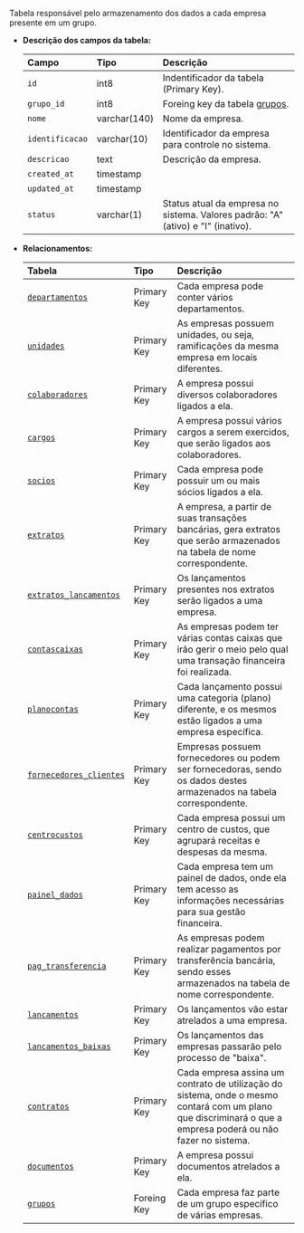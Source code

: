 Tabela responsável pelo armazenamento dos dados a cada empresa presente em um grupo.

- **Descrição dos campos da tabela:**

  | Campo           | Tipo         | Descrição                                                                        |
  | :-------------- | :----------- | :------------------------------------------------------------------------------- |
  | `id`            | int8         | Indentificador da tabela (Primary Key).                                          |
  | `grupo_id`      | int8         | Foreing key da tabela [grupos](#grupos).                                         |
  | `nome`          | varchar(140) | Nome da empresa.                                                                 |
  | `identificacao` | varchar(10)  | Identificador da empresa para controle no sistema.                               |
  | `descricao`     | text         | Descrição da empresa.                                                            |
  | `created_at`    | timestamp    |                                                                                  |
  | `updated_at`    | timestamp    |                                                                                  |
  | `status`        | varchar(1)   | Status atual da empresa no sistema. Valores padrão: "A" (ativo) e "I" (inativo). |

- **Relacionamentos:**

  | Tabela                                            | Tipo        | Descrição                                                                          |
  | :------------------------------------------------ | :---------- | :--------------------------------------------------------------------------------- |
  | [`departamentos`](#departamentos)                 | Primary Key | Cada empresa pode conter vários departamentos.                                     |
  | [`unidades`](#unidades)                           | Primary Key | As empresas possuem unidades, ou seja, ramificações da mesma empresa em locais diferentes. |
  | [`colaboradores`](#colaboradores)                 | Primary Key | A empresa possui diversos colaboradores ligados a ela.                             |
  | [`cargos`](#cargos)                               | Primary Key | A empresa possui vários cargos a serem exercidos, que serão ligados aos colaboradores. |
  | [`socios`](#socios)                               | Primary Key | Cada empresa pode possuir um ou mais sócios ligados a ela.                         |
  | [`extratos`](#extratos)                           | Primary Key | A empresa, a partir de suas transações bancárias, gera extratos que serão armazenados na tabela de nome correspondente. |
  | [`extratos_lancamentos`](#extratos_lancamentos)   | Primary Key | Os lançamentos presentes nos extratos serão ligados a uma empresa.                 |
  | [`contascaixas`](#contascaixas)                   | Primary Key | As empresas podem ter várias contas caixas que irão gerir o meio pelo qual uma transação financeira foi realizada. |
  | [`planocontas`](#planocontas)                     | Primary Key | Cada lançamento possui uma categoria (plano) diferente, e os mesmos estão ligados a uma empresa específica. |
  | [`fornecedores_clientes`](#fornecedores_clientes) | Primary Key | Empresas possuem fornecedores ou podem ser fornecedoras, sendo os dados destes armazenados na tabela correspondente. |
  | [`centrocustos`](#centrocustos)                   | Primary Key | Cada empresa possui um centro de custos, que agrupará receitas e despesas da mesma.|
  | [`painel_dados`](#painel_dados)                   | Primary Key | Cada empresa tem um painel de dados, onde ela tem acesso as informações necessárias para sua gestão financeira. |
  | [`pag_transferencia`](#pag_transferencia)         | Primary Key | As empresas podem realizar pagamentos por transferência bancária, sendo esses armazenados na tabela de nome correspondente. |
  | [`lancamentos`](#lancamentos)                     | Primary Key | Os lançamentos vão estar atrelados a uma empresa.                                  |
  | [`lancamentos_baixas`](#lancamentos_baixas)       | Primary Key | Os lançamentos das empresas passarão pelo processo de "baixa".                     |
  | [`contratos`](#contratos)                         | Primary Key | Cada empresa assina um contrato de utilização do sistema, onde o mesmo contará com um plano que discriminará o que a empresa poderá ou não fazer no sistema. |
  | [`documentos`](#documentos)                       | Primary Key | A empresa possui documentos atrelados a ela.                                       |
  | [`grupos`](#grupos)                               | Foreing Key | Cada empresa faz parte de um grupo específico de várias empresas.                  |